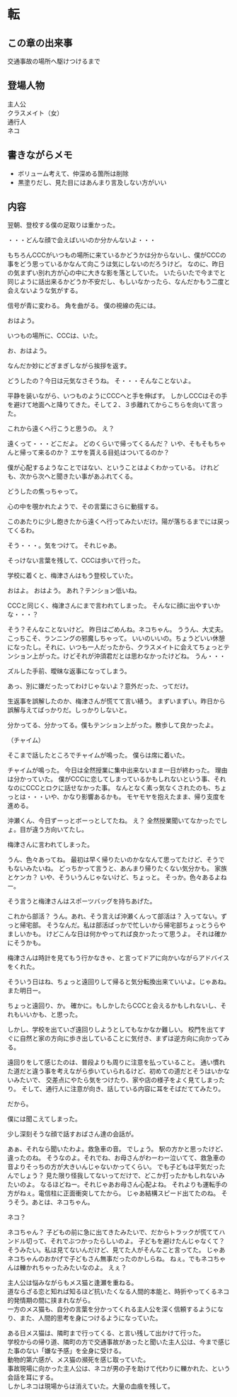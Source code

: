 
# 転

## この章の出来事
交通事故の場所へ駆けつけるまで

## 登場人物
主人公<br>
クラスメイト（女）<br>
通行人<br>
ネコ

## 書きながらメモ

+ ボリューム考えて、仲深める箇所は削除
+ 黒塗りだし、見た目にはあんまり言及しない方がいい


## 内容

翌朝、登校する僕の足取りは重かった。

・・・どんな顔で会えばいいのか分かんないよ・・・

もちろんCCCがいつもの場所に来ているかどうかは分からないし、僕がCCCの事をどう思っているかなんて向こうは気にしないのだろうけど。
なのに、昨日の気まずい別れ方が心の中に大きな影を落としていた。
いたらいたで今までと同じように話出来るかどうか不安だし、もしいなかったら、なんだかもう二度と会えないような気がする。

信号が青に変わる。
角を曲がる。
僕の視線の先には。

おはよう。

いつもの場所に、CCCは、いた。

お、おはよう。

なんだか妙にどぎまぎしながら挨拶を返す。

どうしたの？今日は元気なさそうね。
そ・・・そんなことないよ。

平静を装いながら、いつものようにCCCへと手を伸ばす。
しかしCCCはその手を避けて地面へと降りてきた。そして２、３歩離れてからこちらを向いて言った。

これから遠くへ行こうと思うの。
え？

遠くって・・・どこだよ。
どのくらいで帰ってくるんだ？
いや、そもそもちゃんと帰って来るのか？
エサを貰える目処はついてるのか？

僕が心配するようなことではない、ということはよくわかっている。
けれども、次から次へと聞きたい事があふれてくる。

どうしたの焦っちゃって。

心の中を覗かれたようで、その言葉にさらに動揺する。

このあたりに少し飽きたから遠くへ行ってみたいだけ。陽が落ちるまでには戻ってくるわ。

そう・・・。気をつけて。
それじゃあ。

そっけない言葉を残して、CCCは歩いて行った。


学校に着くと、梅津さんはもう登校していた。

おはよ。
おはよう。
あれ？テンション低いね。

CCCと同じく、梅津さんにまで言われてしまった。
そんなに顔に出やすいかな・・・？

そう？そんなことないけど。
昨日はごめんね。ネコちゃん。
ううん、大丈夫。こっちこそ、ランニングの邪魔しちゃって。
いいのいいの。ちょうどいい休憩になったし。それに、いつも一人だったから、クラスメイトに会えてちょっとテンション上がった。けどそれが沖須君だとは思わなかったけどね。
うん・・・

ズルした手前、曖昧な返事になってしまう。

あっ、別に嫌だったってわけじゃないよ？意外だった、ってだけ。

生返事を誤解したのか、梅津さんが慌てて言い繕う。
まずいまずい。昨日から誤解与えてばっかりだ。しっかりしないと。

分かってる、分かってる。僕もテンション上がった。散歩して良かったよ。

（チャイム）

そこまで話したところでチャイムが鳴った。
僕らは席に着いた。


チャイムが鳴った。
今日は全然授業に集中出来ないまま一日が終わった。
理由は分かっていた。
僕がCCCに恋してしまっているかもしれないという事、それなのにCCCとロクに話せなかった事。
なんとなく素っ気なくされたのも、ちょっとは・・・いや、かなり影響あるかも。
モヤモヤを抱えたまま、帰り支度を進める。

沖瀬くん、今日ずーっとボーっとしてたね。
え？
全然授業聞いてなかったでしょ。目が違う方向いてたし。

梅津さんに言われてしまった。

うん、色々あってね。
最初は早く帰りたいのかななんて思ってたけど、そうでもないみたいね。
どっちかって言うと、あんまり帰りたくない気分かも。
家族とケンカ？
いや、そういうんじゃないけど、ちょっと。
そっか。色々あるよねー。

そう言うと梅津さんはスポーツバッグを持ちあげた。

これから部活？
うん。あれ、そう言えば沖瀬くんって部活は？
入ってない。ずっと帰宅部。
そうなんだ。私は部活ばっかで忙しいから帰宅部ちょっとうらやましいかも。
けどこんな日は何かやってれば良かったって思うよ。
それは確かにそうかも。

梅津さんは時計を見てもう行かなきゃ、と言ってドアに向かいながらアドバイスをくれた。

そういう日はね、ちょっと遠回りして帰ると気分転換出来ていいよ。じゃあね。また明日ー。

ちょっと遠回り、か。
確かに。もしかしたらCCCと会えるかもしれないし、それもいいかも、と思った。

しかし、学校を出ていざ遠回りしようとしてもなかなか難しい。
校門を出てすぐに自然と家の方向に歩き出していることに気付き、まずは逆方向に向かってみる。

遠回りをして感じたのは、普段よりも周りに注意を払っていること。
通い慣れた道だと違う事を考えながら歩いていられるけど、初めての道だとそうはいかないみたいで、
交差点にやたら気をつけたり、家や店の様子をよく見てしまったり。
そして、通行人に注意が向き、話している内容に耳をそばだててみたり。

だから。

僕には聞こえてしまった。

少し深刻そうな顔で話すおばさん達の会話が。

あぁ、それなら聞いたわよ。救急車の音。
でしょう。
駅の方かと思ったけど、違ったのね。
そうなのよ。それでね、お母さんがわーわー泣いてて、救急車の音よりそっちの方が大きいんじゃないかってくらい。
でも子どもは平気だったんでしょう？
見た限り怪我してないってだけで、どこか打ったかもしれないみたいのよ。
なるほどねー。それじゃあお母さん心配よね。
それよりも運転手の方がねぇ。電信柱に正面衝突してたから。
じゃあ結構スピード出てたのね。
そうそう。あとは、ネコちゃん。

ネコ？

ネコちゃん？
子どもの前に急に出てきたみたいで、だからトラックが慌ててハンドル切って、それでぶつかったらしいのよ。
子どもを避けたんじゃなくて？
そうみたい。私は見てないんだけど、見てた人がそんなこと言ってた。
じゃあネコちゃんのおかげで子どもさん無事だったのかしらね。
ねぇ。でもネコちゃんは轢かれちゃったみたいなのよ。
えぇ？















主人公は悩みながらもメス猫と逢瀬を重ねる。<br>
道ならざる恋と知れば知るほど抗いたくなる人間的本能と、時折やってくるネコ的発情期の間に挟まれながら。<br>
一方のメス猫も、自分の言葉を分かってくれる主人公を深く信頼するようになり、また、人間的思考を身につけるようになっていた。

ある日メス猫は、隣町まで行ってくる、と言い残して出かけて行った。<br>
学校からの帰り道、隣町の方で交通事故があったと聞いた主人公は、今まで感じた事のない「嫌な予感」を全身に受ける。<br>
動物的第六感が、メス猫の瀕死を感じ取っていた。<br>
事故現場に向かった主人公は、ネコが男の子を助けて代わりに轢かれた、という会話を耳にする。<br>
しかしネコは現場からは消えていた。大量の血痕を残して。














